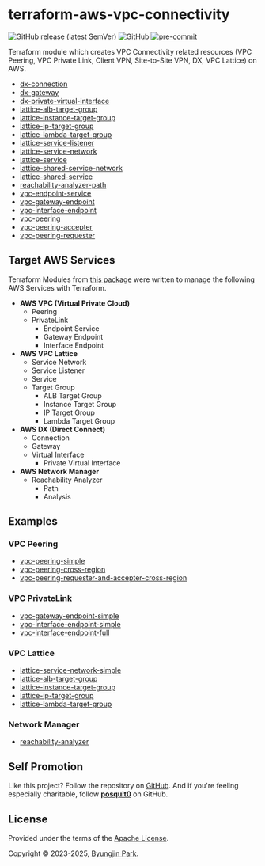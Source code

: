 # terraform-aws-vpc-connectivity

![GitHub release (latest SemVer)](https://img.shields.io/github/v/release/tedilabs/terraform-aws-vpc-connectivity?color=blue&sort=semver&style=flat-square)
![GitHub](https://img.shields.io/github/license/tedilabs/terraform-aws-vpc-connectivity?color=blue&style=flat-square)
[![pre-commit](https://img.shields.io/badge/pre--commit-enabled-brightgreen?logo=pre-commit&logoColor=white&style=flat-square)](https://github.com/pre-commit/pre-commit)

Terraform module which creates VPC Connectivity related resources (VPC Peering, VPC Private Link, Client VPN, Site-to-Site VPN, DX, VPC Lattice) on AWS.

- [dx-connection](./modules/dx-connection)
- [dx-gateway](./modules/dx-gateway)
- [dx-private-virtual-interface](./modules/dx-private-virtual-interface)
- [lattice-alb-target-group](./modules/lattice-alb-target-group)
- [lattice-instance-target-group](./modules/lattice-instance-target-group)
- [lattice-ip-target-group](./modules/lattice-ip-target-group)
- [lattice-lambda-target-group](./modules/lattice-lambda-target-group)
- [lattice-service-listener](./modules/lattice-service-listener)
- [lattice-service-network](./modules/lattice-service-network)
- [lattice-service](./modules/lattice-service)
- [lattice-shared-service-network](./modules/lattice-shared-service-network)
- [lattice-shared-service](./modules/lattice-shared-service)
- [reachability-analyzer-path](./modules/reachability-analyzer-path)
- [vpc-endpoint-service](./modules/vpc-endpoint-service)
- [vpc-gateway-endpoint](./modules/vpc-gateway-endpoint)
- [vpc-interface-endpoint](./modules/vpc-interface-endpoint)
- [vpc-peering](./modules/vpc-peering)
- [vpc-peering-accepter](./modules/vpc-peering-accepter)
- [vpc-peering-requester](./modules/vpc-peering-requester)


## Target AWS Services

Terraform Modules from [this package](https://github.com/tedilabs/terraform-aws-vpc-connectivity) were written to manage the following AWS Services with Terraform.

- **AWS VPC (Virtual Private Cloud)**
  - Peering
  - PrivateLink
    - Endpoint Service
    - Gateway Endpoint
    - Interface Endpoint
- **AWS VPC Lattice**
  - Service Network
  - Service Listener
  - Service
  - Target Group
    - ALB Target Group
    - Instance Target Group
    - IP Target Group
    - Lambda Target Group
- **AWS DX (Direct Connect)**
  - Connection
  - Gateway
  - Virtual Interface
    - Private Virtual Interface
- **AWS Network Manager**
  - Reachability Analyzer
    - Path
    - Analysis


## Examples

### VPC Peering

- [vpc-peering-simple](./examples/vpc-peering-simple)
- [vpc-peering-cross-region](./examples/vpc-peering-cross-region)
- [vpc-peering-requester-and-accepter-cross-region](./examples/vpc-peering-requester-and-accepter-cross-region)

### VPC PrivateLink

- [vpc-gateway-endpoint-simple](./examples/vpc-gateway-endpoint-simple)
- [vpc-interface-endpoint-simple](./examples/vpc-interface-endpoint-simple)
- [vpc-interface-endpoint-full](./examples/vpc-interface-endpoint-full)

### VPC Lattice

- [lattice-service-network-simple](./examples/lattice-service-network-simple)
- [lattice-alb-target-group](./examples/lattice-alb-target-group)
- [lattice-instance-target-group](./examples/lattice-instance-target-group)
- [lattice-ip-target-group](./examples/lattice-ip-target-group)
- [lattice-lambda-target-group](./examples/lattice-lambda-target-group)

### Network Manager

- [reachability-analyzer](./examples/reachability-analyzer)


## Self Promotion

Like this project? Follow the repository on [GitHub](https://github.com/tedilabs/terraform-aws-vpc-connectivity). And if you're feeling especially charitable, follow **[posquit0](https://github.com/posquit0)** on GitHub.


## License

Provided under the terms of the [Apache License](LICENSE).

Copyright © 2023-2025, [Byungjin Park](https://www.posquit0.com).